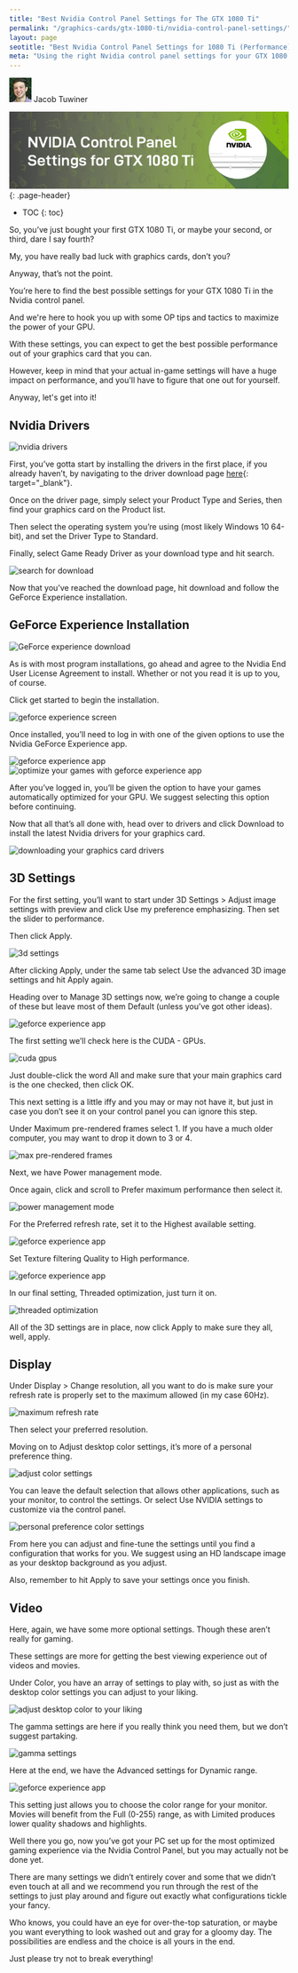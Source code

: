 ```yaml
---
title: "Best Nvidia Control Panel Settings for The GTX 1080 Ti" 
permalink: "/graphics-cards/gtx-1080-ti/nvidia-control-panel-settings/"
layout: page
seotitle: "Best Nvidia Control Panel Settings for 1080 Ti (Performance)" 
meta: "Using the right Nvidia control panel settings for your GTX 1080 Ti is going to make or break your experience. We're going to show you how to optimize them for performance!"
---
```


<div class="author-line">
	<img class="author-image" alt="written by jacob tuwiner" src="/img/profile/close.jpg" />
	<span>Jacob Tuwiner</span>
</div>

![1080 Ti Nvidia control panel settings](/img/header/1080ti-control-panel.png){: .page-header}

* TOC 
{: toc}

So, you’ve just bought your first GTX 1080 Ti, or maybe your second, or third, dare I say fourth? 

My, you have really bad luck with graphics cards, don’t you? 

Anyway, that’s not the point. 

You’re here to find the best possible settings for your GTX 1080 Ti in the Nvidia control panel. 

And we're here to hook you up with some OP tips and tactics to maximize the power of your GPU. 

With these settings, you can expect to get the best possible performance out of your graphics card that you can. 

However, keep in mind that your actual in-game settings will have a huge impact on performance, and you'll have to figure that one out for yourself. 

Anyway, let's get into it! 

## Nvidia Drivers

<img class="lazyload img-center" data-src="/img/gpu/1080ti/control-panel/Image17.jpg" alt="nvidia drivers" />

First, you’ve gotta start by installing the drivers in the first place, if you already haven’t, by navigating to the driver download page [here](https://www.nvidia.com/Download/index.aspx?lang=en-us){: target="_blank"}.

Once on the driver page, simply select your Product Type and Series, then find your graphics card on the Product list.

Then select the operating system you’re using (most likely Windows 10 64-bit), and set the Driver Type to Standard.

Finally, select Game Ready Driver as your download type and hit search.

<img class="lazyload img-center" data-src="/img/gpu/1080ti/control-panel/Image18.jpg" alt="search for download" />

Now that you’ve reached the download page, hit download and follow the GeForce Experience installation.

## GeForce Experience Installation

<img class="lazyload img-center" data-src="/img/gpu/1080ti/control-panel/Image19.JPG" alt="GeForce experience download" />

As is with most program installations, go ahead and agree to the Nvidia End User License Agreement to install. Whether or not you read it is up to you, of course.

Click get started to begin the installation.

<img class="lazyload img-center" data-src="/img/gpu/1080ti/control-panel/Image20.JPG" alt="geforce experience screen" />

Once installed, you’ll need to log in with one of the given options to use the Nvidia GeForce Experience app.

<img class="lazyload img-center" data-src="/img/gpu/1080ti/control-panel/Image21.JPG" alt="geforce experience app" />

<img class="lazyload img-center" data-src="/img/gpu/1080ti/control-panel/Image22.JPG" alt="optimize your games with geforce experience app" />


After you’ve logged in, you’ll be given the option to have your games automatically optimized for your GPU. We suggest selecting this option before continuing.

Now that all that’s all done with, head over to drivers and click Download to install the latest Nvidia drivers for your graphics card.

<img class="lazyload img-center" data-src="/img/gpu/1080ti/control-panel/Image23.JPG" alt="downloading your graphics card drivers" />

## 3D Settings

For the first setting, you’ll want to start under 3D Settings > Adjust image settings with preview and click Use my preference emphasizing. Then set the slider to performance.

Then click Apply.

<img class="lazyload img-center" data-src="/img/gpu/1080ti/control-panel/Image1.JPG" alt="3d settings" />

After clicking Apply, under the same tab select Use the advanced 3D image settings and hit Apply again.

Heading over to Manage 3D settings now, we’re going to change a couple of these but leave most of them Default (unless you’ve got other ideas).

<img class="lazyload img-center" data-src="/img/gpu/1080ti/control-panel/Image3.JPG" alt="geforce experience app" />

The first setting we’ll check here is the CUDA - GPUs.

<img class="lazyload img-center" data-src="/img/gpu/1080ti/control-panel/Image4.JPG" alt="cuda gpus" />

Just double-click the word All and make sure that your main graphics card is the one checked, then click OK.

This next setting is a little iffy and you may or may not have it, but just in case you don’t see it on your control panel you can ignore this step.

Under Maximum pre-rendered frames select 1. If you have a much older computer, you may want to drop it down to 3 or 4.

<img class="lazyload img-center" data-src="/img/gpu/1080ti/control-panel/Image5.JPG" alt="max pre-rendered frames" />

Next, we have Power management mode.

Once again, click and scroll to Prefer maximum performance then select it.

<img class="lazyload img-center" data-src="/img/gpu/1080ti/control-panel/Image6.JPG" alt="power management mode" />

For the Preferred refresh rate, set it to the Highest available setting.

<img class="lazyload img-center" data-src="/img/gpu/1080ti/control-panel/Image7.JPG" alt="geforce experience app" />

Set Texture filtering Quality to High performance.

<img class="lazyload img-center" data-src="/img/gpu/1080ti/control-panel/Image8.JPG" alt="geforce experience app" />

In our final setting, Threaded optimization, just turn it on.

<img class="lazyload img-center" data-src="/img/gpu/1080ti/control-panel/Image9.JPG" alt="threaded optimization" />

All of the 3D settings are in place, now click Apply to make sure they all, well, apply.

## Display

Under Display > Change resolution, all you want to do is make sure your refresh rate is properly set to the maximum allowed (in my case 60Hz).

<img class="lazyload img-center" data-src="/img/gpu/1080ti/control-panel/Image11.JPG" alt="maximum refresh rate" />

Then select your preferred resolution.

Moving on to Adjust desktop color settings, it’s more of a personal preference thing.

<img class="lazyload img-center" data-src="/img/gpu/1080ti/control-panel/Image12.jpg" alt="adjust color settings" />

You can leave the default selection that allows other applications, such as your monitor, to control the settings. Or select Use NVIDIA settings to customize via the control panel.

<img class="lazyload img-center" data-src="/img/gpu/1080ti/control-panel/Image13.jpg" alt="personal preference color settings" />

From here you can adjust and fine-tune the settings until you find a configuration that works for you. We suggest using an HD landscape image as your desktop background as you adjust.

Also, remember to hit Apply to save your settings once you finish.

## Video

Here, again, we have some more optional settings. Though these aren’t really for gaming.

These settings are more for getting the best viewing experience out of videos and movies.

Under Color, you have an array of settings to play with, so just as with the desktop color settings you can adjust to your liking.

<img class="lazyload img-center" data-src="/img/gpu/1080ti/control-panel/Image14.jpg" alt="adjust desktop color to your liking" />

The gamma settings are here if you really think you need them, but we don’t suggest partaking.

<img class="lazyload img-center" data-src="/img/gpu/1080ti/control-panel/Image15.jpg" alt="gamma settings" />

Here at the end, we have the Advanced settings for Dynamic range.

<img class="lazyload img-center" data-src="/img/gpu/1080ti/control-panel/Image16.jpg" alt="geforce experience app" />

This setting just allows you to choose the color range for your monitor. Movies will benefit from the Full (0-255) range, as with Limited produces lower quality shadows and highlights.

Well there you go, now you’ve got your PC set up for the most optimized gaming experience via the Nvidia Control Panel, but you may actually not be done yet.

There are many settings we didn’t entirely cover and some that we didn’t even touch at all and we recommend you run through the rest of the settings to just play around and figure out exactly what configurations tickle your fancy.

Who knows, you could have an eye for over-the-top saturation, or maybe you want everything to look washed out and gray for a gloomy day. The possibilities are endless and the choice is all yours in the end.

Just please try not to break everything!
